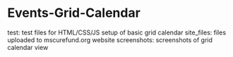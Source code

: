 # Events-Grid-Calendar

test: test files for HTML/CSS/JS setup of basic grid calendar
site_files: files uploaded to mscurefund.org website
screenshots: screenshots of grid calendar view
